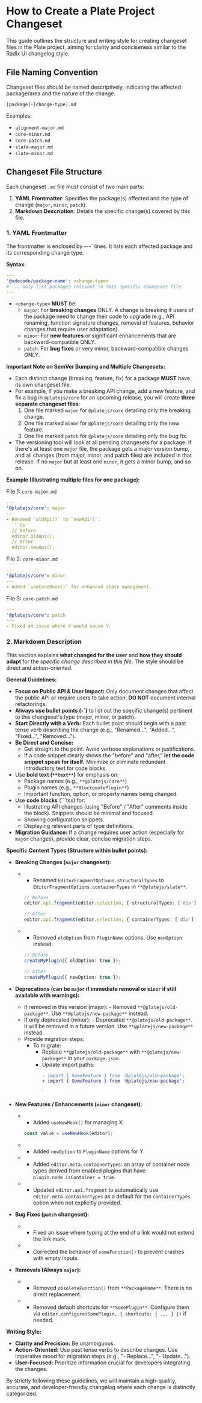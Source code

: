 # How to Create a Plate Project Changeset

This guide outlines the structure and writing style for creating changeset files in the Plate project, aiming for clarity and conciseness similar to the Radix UI changelog style.

## File Naming Convention

Changeset files should be named descriptively, indicating the affected package/area and the nature of the change.

`[package]-[change-type].md`

Examples:

- `alignment-major.md`
- `core-minor.md`
- `core-patch.md`
- `slate-major.md`
- `slate-minor.md`

## Changeset File Structure

Each changeset `.md` file must consist of two main parts:

1.  **YAML Frontmatter**: Specifies the package(s) affected and the type of change (`major`, `minor`, `patch`).
2.  **Markdown Description**: Details the specific change(s) covered by this file.

### 1. YAML Frontmatter

The frontmatter is enclosed by ---` lines. It lists each affected package and its corresponding change type.

**Syntax:**

```yaml
---
'@udecode/package-name': <change-type>
# ... only list packages relevant to THIS specific changeset file
---
```

- `<change-type>` **MUST** be:
  - `major`: For **breaking changes** ONLY. A change is breaking if users of the package need to change their code to upgrade (e.g., API renaming, function signature changes, removal of features, behavior changes that require user adaptation).
  - `minor`: For **new features** or significant enhancements that are backward-compatible ONLY.
  - `patch`: For **bug fixes** or very minor, backward-compatible changes ONLY.

**Important Note on SemVer Bumping and Multiple Changesets:**

- Each distinct change (breaking, feature, fix) for a package **MUST** have its own changeset file.
- For example, if you make a breaking API change, add a new feature, and fix a bug in `@platejs/core` for an upcoming release, you will create **three separate changeset files**:
  1.  One file marked `major` for `@platejs/core` detailing only the breaking change.
  2.  One file marked `minor` for `@platejs/core` detailing only the new feature.
  3.  One file marked `patch` for `@platejs/core` detailing only the bug fix.
- The versioning tool will look at all pending changesets for a package. If there's at least one `major` file, the package gets a major version bump, and all changes (from major, minor, and patch files) are included in that release. If no `major` but at least one `minor`, it gets a minor bump, and so on.

**Example (Illustrating multiple files for one package):**

File 1: `core-major.md`

````yaml
---
'@platejs/core': major
---
- Renamed `oldApi()` to `newApi()`.
  ```ts
  // Before
  editor.oldApi();
  // After
  editor.newApi();
````

File 2: `core-minor.md`

```yaml
---
'@platejs/core': minor
---
- Added `useCoreHook()` for enhanced state management.
```

File 3: `core-patch.md`

```yaml
---
'@platejs/core': patch
---
- Fixed an issue where X would cause Y.
```

### 2. Markdown Description

This section explains **what changed for the user** and **how they should adapt** for the _specific change described in this file_. The style should be direct and action-oriented.

**General Guidelines:**

- **Focus on Public API & User Impact:** Only document changes that affect the public API or require users to take action. **DO NOT** document internal refactorings.
- **Always use bullet points (-`)** to list out the specific change(s) pertinent to this changeset's type (major, minor, or patch).
- **Start Directly with a Verb:** Each bullet point should begin with a past tense verb describing the change (e.g., "Renamed...", "Added...", "Fixed...", "Removed...").
- **Be Direct and Concise:**
  - Get straight to the point. Avoid verbose explanations or justifications.
  - If a code snippet clearly shows the "before" and "after," **let the code snippet speak for itself.** Minimize or eliminate redundant introductory text for code blocks.
- Use **bold text (`**text**`)** for emphasis on:
  - Package names (e.g., `**@platejs/core**`)
  - Plugin names (e.g., `**BlockquotePlugin**`)
  - Important function, option, or property names being changed.
- Use **code blocks** (```tsx) for:
  - Illustrating API changes (using "Before" / "After" comments inside the block). Snippets should be minimal and focused.
  - Showing configuration snippets.
  - Displaying relevant parts of type definitions.
- **Migration Guidance:** If a change requires user action (especially for `major` changes), provide clear, concise migration steps.

**Specific Content Types (Structure within bullet points):**

- **Breaking Changes (`major` changeset):**

  - - Renamed `EditorFragmentOptions.structuralTypes` to `EditorFragmentOptions.containerTypes` in `**@platejs/slate**`.

    ```ts
    // Before
    editor.api.fragment(editor.selection, { structuralTypes: ['div'] });

    // After
    editor.api.fragment(editor.selection, { containerTypes: ['div'] });
    ```

  - - Removed `oldOption` from `PluginName` options. Use `newOption` instead.

    ```ts
    // Before
    createMyPlugin({ oldOption: true });

    // After
    createMyPlugin({ newOption: true });
    ```

- **Deprecations (can be `major` if immediate removal or `minor` if still available with warnings):**

  - If removed in this version (major): - Removed `**@platejs/old-package**`. Use `**@platejs/new-package**` instead.
  - If only deprecated (minor): - Deprecated `**@platejs/old-package**`. It will be removed in a future version. Use `**@platejs/new-package**` instead.
  - Provide migration steps:
    - To migrate:
      - Replace `**@platejs/old-package**` with `**@platejs/new-package**` in your `package.json`.
      - Update import paths:
        ```diff
        - import { SomeFeature } from '@platejs/old-package';
        + import { SomeFeature } from '@platejs/new-package';
        ```
        `

- **New Features / Enhancements (`minor` changeset):**

  - - Added `useNewHook()` for managing X.
    ```ts
    const value = useNewHook(editor);
    ```
  - - Added `newOption` to `PluginName` options for Y.
  - - Added `editor.meta.containerTypes`: an array of container node types derived from enabled plugins that have `plugin.node.isContainer = true`.
  - - Updated `editor.api.fragment` to automatically use `editor.meta.containerTypes` as a default for the `containerTypes` option when not explicitly provided.

- **Bug Fixes (`patch` changeset):**

  - - Fixed an issue where typing at the end of a link would not extend the link mark.
  - - Corrected the behavior of `someFunction()` to prevent crashes with empty inputs.

- **Removals (Always `major`):**
  - - Removed `obsoleteFunction()` from `**PackageName**`. There is no direct replacement.
  - - Removed default shortcuts for `**SomePlugin**`. Configure them via `editor.configure(SomePlugin, { shortcuts: { ... } })` if needed.

**Writing Style:**

- **Clarity and Precision:** Be unambiguous.
- **Action-Oriented:** Use past tense verbs to describe changes. Use imperative mood for migration steps (e.g., "- Replace...", "- Update...").
- **User-Focused:** Prioritize information crucial for developers integrating the changes.

By strictly following these guidelines, we will maintain a high-quality, accurate, and developer-friendly changelog where each change is distinctly categorized.
